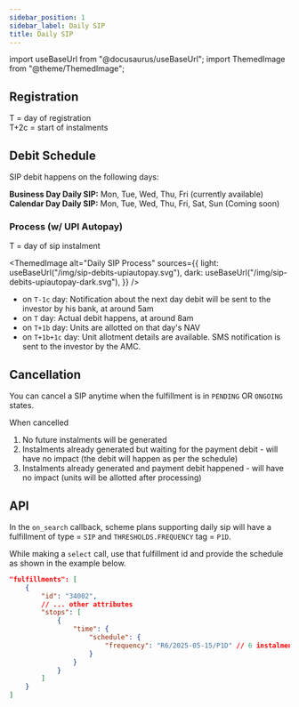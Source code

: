 ```yaml
---
sidebar_position: 1
sidebar_label: Daily SIP
title: Daily SIP
---
```


import useBaseUrl from "@docusaurus/useBaseUrl";
import ThemedImage from "@theme/ThemedImage";

## Registration

T = day of registration  
T+2c = start of instalments

## Debit Schedule

SIP debit happens on the following days:  

**Business Day Daily SIP:** Mon, Tue, Wed, Thu, Fri (currently available)  
**Calendar Day Daily SIP:** Mon, Tue, Wed, Thu, Fri, Sat, Sun (Coming soon)

### Process (w/ UPI Autopay)

T = day of sip instalment  

<ThemedImage
  alt="Daily SIP Process"
  sources={{
    light: useBaseUrl("/img/sip-debits-upiautopay.svg"),
    dark: useBaseUrl("/img/sip-debits-upiautopay-dark.svg"),
  }}
/>

- on `T-1c` day: Notification about the next day debit will be sent to the investor by his bank, at around 5am
- on `T` day: Actual debit happens, at around 8am
- on `T+1b` day: Units are allotted on that day's NAV
- on `T+1b+1c` day: Unit allotment details are available. SMS notification is sent to the investor by the AMC.

## Cancellation
You can cancel a SIP anytime when the fulfillment is in `PENDING` OR `ONGOING` states.

When cancelled
1. No future instalments will be generated
2. Instalments already generated but waiting for the payment debit - will have no impact (the debit will happen as per the schedule)
3. Instalments already generated and payment debit happened - will have no impact (units will be allotted after processing)

## API

In the `on_search` callback, scheme plans supporting daily sip will have a fulfillment of type = `SIP` and `THRESHOLDS.FREQUENCY` tag = `P1D`. 

While making a `select` call, use that fulfillment id and provide the schedule as shown in the example below.

```json
"fulfillments": [
    {
        "id": "34002",
        // ... other attributes
        "stops": [
            {
                "time": {
                    "schedule": {
                        "frequency": "R6/2025-05-15/P1D" // 6 instalments, starting 15th May
                    }
                }
            }
        ]
    }
]
```